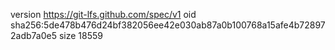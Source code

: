 version https://git-lfs.github.com/spec/v1
oid sha256:5de478b476d24bf382056ee42e030ab87a0b100768a15afe4b728972adb7a0e5
size 18559
